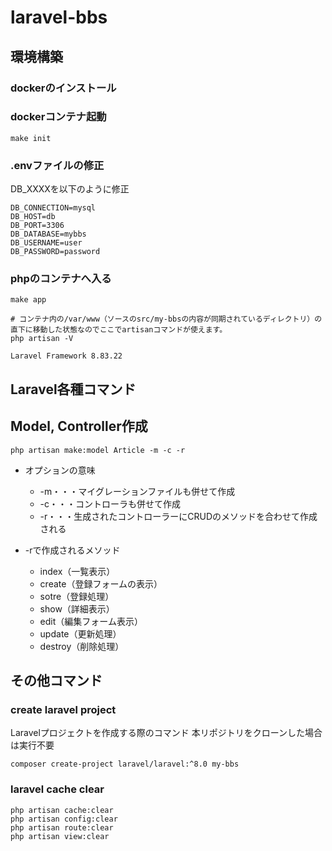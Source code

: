 # laravel-bbs

## 環境構築
### dockerのインストール

### dockerコンテナ起動
``` shell
make init
```

### .envファイルの修正
DB_XXXXを以下のように修正

``` env
DB_CONNECTION=mysql
DB_HOST=db
DB_PORT=3306
DB_DATABASE=mybbs
DB_USERNAME=user
DB_PASSWORD=password
```

### phpのコンテナへ入る
``` shell
make app

# コンテナ内の/var/www（ソースのsrc/my-bbsの内容が同期されているディレクトリ）の直下に移動した状態なのでここでartisanコマンドが使えます。
php artisan -V

Laravel Framework 8.83.22
```


## Laravel各種コマンド
## Model, Controller作成
``` shell
php artisan make:model Article -m -c -r
```

- オプションの意味
  - -m・・・マイグレーションファイルも併せて作成
  - -c・・・コントローラも併せて作成
  - -r・・・生成されたコントローラーにCRUDのメソッドを合わせて作成される

- -rで作成されるメソッド
  - index（一覧表示）
  - create（登録フォームの表示）
  - sotre（登録処理）
  - show（詳細表示）
  - edit（編集フォーム表示）
  - update（更新処理）
  - destroy（削除処理）



## その他コマンド

### create laravel project
Laravelプロジェクトを作成する際のコマンド
本リポジトリをクローンした場合は実行不要
``` shell
composer create-project laravel/laravel:^8.0 my-bbs
```
### laravel cache clear
``` shell
php artisan cache:clear
php artisan config:clear
php artisan route:clear
php artisan view:clear
```

